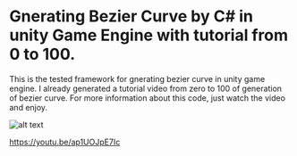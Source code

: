# Gnerating Bezier Curve by C# in unity Game Engine with tutorial from 0 to 100.

This is the tested framework for gnerating bezier curve in unity game engine. I already generated a tutorial video from zero to 100 of generation of bezier curve. For more information about this code, just watch the video and enjoy.


![alt text](http://url/to/temo1.png)


https://youtu.be/ap1UOJpE7Ic



